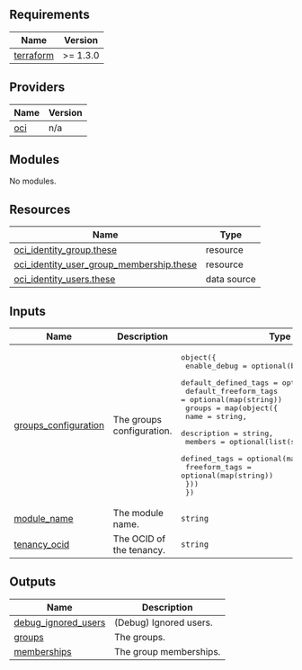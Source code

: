 ## Requirements

| Name | Version |
|------|---------|
| <a name="requirement_terraform"></a> [terraform](#requirement\_terraform) | >= 1.3.0 |

## Providers

| Name | Version |
|------|---------|
| <a name="provider_oci"></a> [oci](#provider\_oci) | n/a |

## Modules

No modules.

## Resources

| Name | Type |
|------|------|
| [oci_identity_group.these](https://registry.terraform.io/providers/oracle/oci/latest/docs/resources/identity_group) | resource |
| [oci_identity_user_group_membership.these](https://registry.terraform.io/providers/oracle/oci/latest/docs/resources/identity_user_group_membership) | resource |
| [oci_identity_users.these](https://registry.terraform.io/providers/oracle/oci/latest/docs/data-sources/identity_users) | data source |

## Inputs

| Name | Description | Type | Default | Required |
|------|-------------|------|---------|:--------:|
| <a name="input_groups_configuration"></a> [groups\_configuration](#input\_groups\_configuration) | The groups configuration. | <pre>object({<br>    enable_debug = optional(bool,false)<br>    default_defined_tags  = optional(map(string)),<br>    default_freeform_tags = optional(map(string))<br>    groups = map(object({<br>      name          = string,<br>      description   = string,<br>      members       = optional(list(string)),<br>      defined_tags  = optional(map(string)),<br>      freeform_tags = optional(map(string))<br>    }))<br>  })</pre> | `null` | no |
| <a name="input_module_name"></a> [module\_name](#input\_module\_name) | The module name. | `string` | `"iam-groups"` | no |
| <a name="input_tenancy_ocid"></a> [tenancy\_ocid](#input\_tenancy\_ocid) | The OCID of the tenancy. | `string` | n/a | yes |

## Outputs

| Name | Description |
|------|-------------|
| <a name="output_debug_ignored_users"></a> [debug\_ignored\_users](#output\_debug\_ignored\_users) | (Debug) Ignored users. |
| <a name="output_groups"></a> [groups](#output\_groups) | The groups. |
| <a name="output_memberships"></a> [memberships](#output\_memberships) | The group memberships. |
